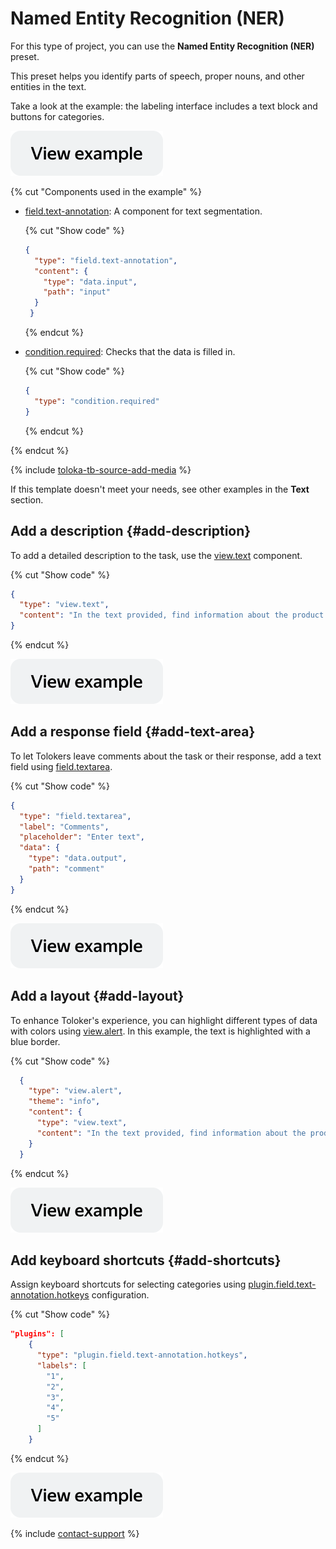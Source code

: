 # Named Entity Recognition (NER)

For this type of project, you can use the **Named Entity Recognition (NER)** preset.

This preset helps you identify parts of speech, proper nouns, and other entities in the text.

Take a look at the example: the labeling interface includes a text block and buttons for categories.

[![](../_images/buttons/view-example.svg)](https://ya.cc/t/-WB38I-Y3xvU3M)

{% cut "Components used in the example" %}

- [field.text-annotation](../reference/field.text-annotation.md): A component for text segmentation.

  {% cut "Show code" %}

  ````json
  {
    "type": "field.text-annotation",
    "content": {
      "type": "data.input",
      "path": "input"
    }
   }
  ````

  {% endcut %}


- [condition.required](../reference/condition.required.md): Checks that the data is filled in.

  {% cut "Show code" %}

  ````json
  {
    "type": "condition.required"
  }

  ````

  {% endcut %}

{% endcut %}

{% include [toloka-tb-source-add-media](../_includes/toloka-tb-source/id-toloka-tb-source/add-media.md) %}

If this template doesn't meet your needs, see other examples in the **Text** section.

## Add a description {#add-description}

To add a detailed description to the task, use the [view.text](../reference/view.text.md) component.

{% cut "Show code" %}

```json
{
  "type": "view.text",
  "content": "In the text provided, find information about the product and manufacturer and highlight it with different colors: red for product name, blue for brand, green for package size, pink for country of manufacture. If a word is misspelled, highlight it with yellow."
}
```

{% endcut %}

[![](../_images/buttons/view-example.svg)](https://ya.cc/t/CaVc0G9O44eWpp)

## Add a response field {#add-text-area}

To let Tolokers leave comments about the task or their response, add a text field using [field.textarea](../reference/field.textarea.md).

{% cut "Show code" %}

```json
{
  "type": "field.textarea",
  "label": "Comments",
  "placeholder": "Enter text",
  "data": {
    "type": "data.output",
    "path": "comment"
  }
}
```

{% endcut %}

[![](../_images/buttons/view-example.svg)](https://ya.cc/t/FYqX4xd63yQyPz)

## Add a layout {#add-layout}

To enhance Toloker's experience, you can highlight different types of data with colors using [view.alert](../reference/view.alert.md). In this example, the text is highlighted with a blue border.

{% cut "Show code" %}

```json
  {
    "type": "view.alert",
    "theme": "info",
    "content": {
      "type": "view.text",
      "content": "In the text provided, find information about the product and manufacturer and highlight it with different colors: red for product name, blue for brand, green for package size, pink for country of manufacture. If a word is misspelled, highlight it with yellow."
    }
  }
  ```

{% endcut %}

[![](../_images/buttons/view-example.svg)](https://ya.cc/t/ahNzXcDI3yQzD3)

## Add keyboard shortcuts {#add-shortcuts}

Assign keyboard shortcuts for selecting categories using [plugin.field.text-annotation.hotkeys](../reference/plugin.field.text-annotation.hotkeys.md) configuration.

{% cut "Show code" %}

```json
"plugins": [
    {
      "type": "plugin.field.text-annotation.hotkeys",
      "labels": [
        "1",
        "2",
        "3",
        "4",
        "5"
      ]
    }
```

{% endcut %}

[![](../_images/buttons/view-example.svg)](https://ya.cc/t/W5ddd6ZJ44eZbB)

{% include [contact-support](../_includes/contact-support.md) %}